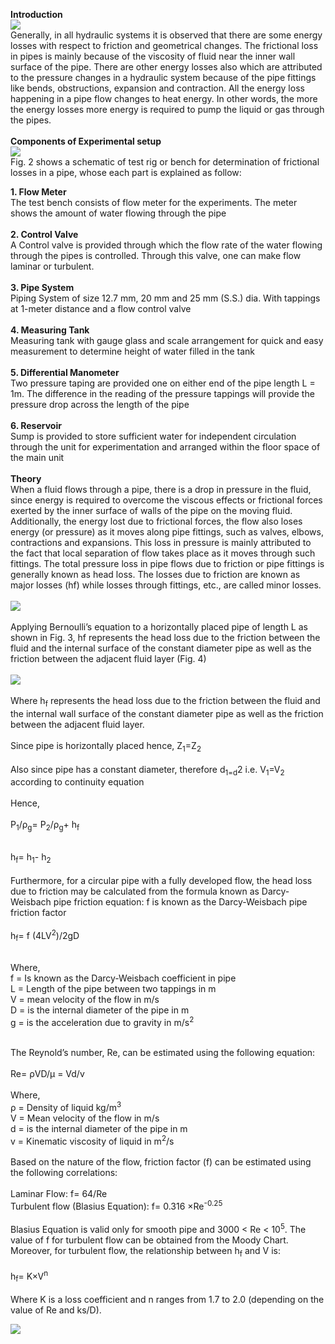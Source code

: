 <b>Introduction</b><br>
<image src="images/image1.PNG"><br>
Generally, in all hydraulic systems it is observed that there are some energy losses with respect to friction and geometrical changes. The frictional loss in pipes is mainly because of the viscosity of fluid near the inner wall surface of the pipe. There are other energy losses also which are attributed to the pressure changes in a hydraulic system because of the pipe fittings like bends, obstructions, expansion and contraction. All the energy loss happening in a pipe flow changes to heat energy. In other words, the more the energy losses more energy is required to pump the liquid or gas through the pipes.<br><br>
<b>Components of Experimental setup</b><br>
<image src="images/image2.png"><br>
Fig. 2 shows a schematic of test rig or bench for determination of frictional losses in a pipe, whose each part is explained as follow: <br>
                    					
<b>1. Flow Meter</b><br>
The test bench consists of flow meter for the experiments. The meter shows the amount of water flowing through the pipe<br><br>
<b>2. Control Valve </b><br>
A Control valve is provided through which the flow rate of the water flowing through the pipes is controlled. Through this valve, one can make flow laminar or turbulent.<br><br>
<b>3. Pipe System </b><br>
Piping System of size 12.7 mm, 20 mm and 25 mm (S.S.) dia. With tappings at 1-meter distance and a flow control valve<br><br>
<b>4. Measuring Tank</b><br>
Measuring tank with gauge glass and scale arrangement for quick and easy measurement to determine height of water filled in the tank<br><br>
<b>5. Differential Manometer</b> <br>
Two pressure taping are provided one on either end of the pipe length L = 1m. The difference in the reading of the pressure tappings will provide the pressure drop across the length of the pipe<br><br>
<b>6. Reservoir</b> <br> 
Sump is provided to store sufficient water for independent circulation through the unit for experimentation and arranged within the floor space of the main unit<br><br>
<b>Theory</b><br>
When a fluid flows through a pipe, there is a drop in pressure in the fluid, since energy is required to overcome the viscous effects or frictional forces exerted by the inner surface of walls of the pipe on the moving fluid. Additionally, the energy lost due to frictional forces, the flow also loses energy (or pressure) as it moves along pipe fittings, such as valves, elbows, contractions and expansions. This loss in pressure is mainly attributed to the fact that local separation of flow takes place as it moves through such fittings. The total pressure loss in pipe flows due to friction or pipe fittings is generally known as head loss. The losses due to friction are known as major losses (hf) while losses through fittings, etc., are called minor losses.<br> <br>
<image src="images/image3.png"><br> <br>
Applying Bernoulli’s equation to a horizontally placed pipe of length L as shown in Fig. 3, hf represents the head loss due to the friction between the fluid and the internal surface of the constant diameter pipe as well as the friction between the adjacent fluid layer (Fig. 4)<br> <br>
<image src="images/image4.png"><br> <br>
Where h<sub>f</sub> represents the head loss due to the friction between the fluid and the internal wall surface of the constant diameter pipe as well as the friction between the adjacent fluid layer. <br> <br>
Since pipe is horizontally placed hence,   Z<sub>1</sub>=Z<sub>2</sub><br> <br>
Also since pipe has a constant diameter, therefore d<sub>1=d</sub>2 i.e. V<sub>1</sub>=V<sub>2</sub> according to continuity equation<br> <br>
Hence, <br> <br>
P<sub>1</sub>/ρ<sub>g</sub>=  P<sub>2</sub>/ρ<sub>g</sub>+ h<sub>f</sub><br> <br>

h<sub>f</sub>= h<sub>1</sub>- h<sub>2</sub><br> <br>
Furthermore, for a circular pipe with a fully developed flow, the head loss due to friction may be calculated from the formula known as Darcy-Weisbach pipe friction equation: f is known as the Darcy-Weisbach pipe friction factor<br> <br>
h<sub>f</sub>= f (4LV<sup>2</sup>)/2gD<br> <br>

Where, <br>
f = Is known as the Darcy-Weisbach coefficient in pipe <br>
L = Length of the pipe between two tappings in m<br>
V = mean velocity of the flow in m/s<br>
D = is the internal diameter of the pipe in m<br>
g = is the acceleration due to gravity in m/s<sup>2</sup><br> <br>

The Reynold’s number, Re, can be estimated using the following equation:<br> <br>
Re=  ρVD/μ = Vd/v<br> <br>
Where,<br>
ρ = Density of liquid kg/m<sup>3</sup> <br>
V = Mean velocity of the flow in m/s<br>
d = is the internal diameter of the pipe in m<br>
v = Kinematic viscosity of liquid in m<sup>2</sup>/s <br><br>
Based on the nature of the flow, friction factor (f) can be estimated using the following correlations:<br><br>
Laminar Flow:                              			     f=  64/Re<br>
Turbulent flow (Blasius Equation):                              f= 0.316 ×Re<sup>-0.25</sup><br><br>
Blasius Equation is valid only for smooth pipe and 3000 < Re < 10<sup>5</sup>. The value of f for turbulent flow can be obtained from the Moody Chart. Moreover, for turbulent flow, the relationship between h<sub>f</sub> and V is:<br><br>
h<sub>f</sub>= K×V<sup>n</sup><br><br>
Where K is a loss coefficient and n ranges from 1.7 to 2.0 (depending on the value of Re and ks/D).  <br>

<image src="images/image8.png"><br>
